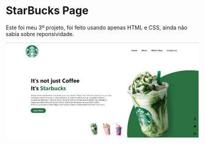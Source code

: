 # StarBucks Page
Este foi meu 3º projeto, foi feito usando apenas HTML e CSS, ainda não sabia sobre reponsividade.

<img src="starbucks.png" alt="Imagem do Projeto">
